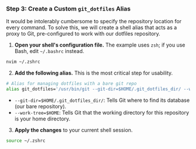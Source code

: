 ### Step 3: Create a Custom `git_dotfiles` Alias

It would be intolerably cumbersome to specify the repository location for every command. To solve this, we will create a shell alias that acts as a proxy to Git, pre-configured to work with our dotfiles repository.

1.  **Open your shell's configuration file.** The example uses `zsh`; if you use Bash, edit `~/.bashrc` instead.

```bash
nvim ~/.zshrc
```

2.  **Add the following alias.** This is the most critical step for usability.

```bash
# Alias for managing dotfiles with a bare git repo
alias git_dotfiles='/usr/bin/git --git-dir=$HOME/.git_dotfiles_dir/ --work-tree=$HOME'
```

*   `--git-dir=$HOME/.git_dotfiles_dir/`: Tells Git where to find its database (our bare repository).
*   `--work-tree=$HOME`: Tells Git that the working directory for this repository is your home directory.

3.  **Apply the changes** to your current shell session.

```bash
source ~/.zshrc
```
